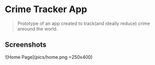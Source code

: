 # Crime Tracker App
> Prototype of an app created to track(and ideally reduce) crime areound the world.

## Screenshots

![Home Page](pics/home.png =250x400)
